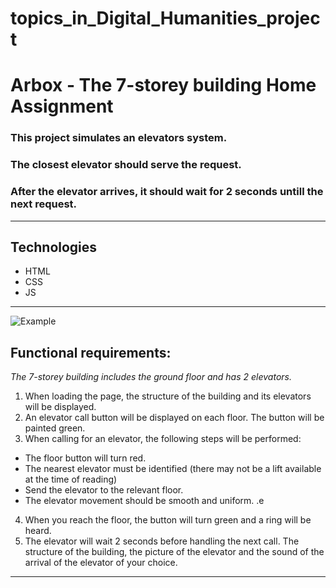 # topics_in_Digital_Humanities_project
# Arbox - The 7-storey building Home Assignment 

### This project simulates an elevators system.

### The closest elevator should serve the request.

### After the elevator arrives, it should wait for 2 seconds untill the next request.

---

## Technologies

- HTML
- CSS
- JS

---

![Example](data/video.gif)

## Functional requirements:

_The 7-storey building includes the ground floor and has 2 elevators._

 1. When loading the page, the structure of the building and its elevators will be displayed.
 2. An elevator call button will be displayed on each floor. The button will be painted green.
 3. When calling for an elevator, the following steps will be performed:
  - The floor button will turn red.
  - The nearest elevator must be identified (there may not be a lift available at the time of reading)
  - Send the elevator to the relevant floor.
  - The elevator movement should be smooth and uniform. .e
4. When you reach the floor, the button will turn green and a ring will be heard.
5. The elevator will wait 2 seconds before handling the next call.
   The structure of the building, the picture of the elevator and the sound of the arrival of the elevator of your choice.

---

<br/>


